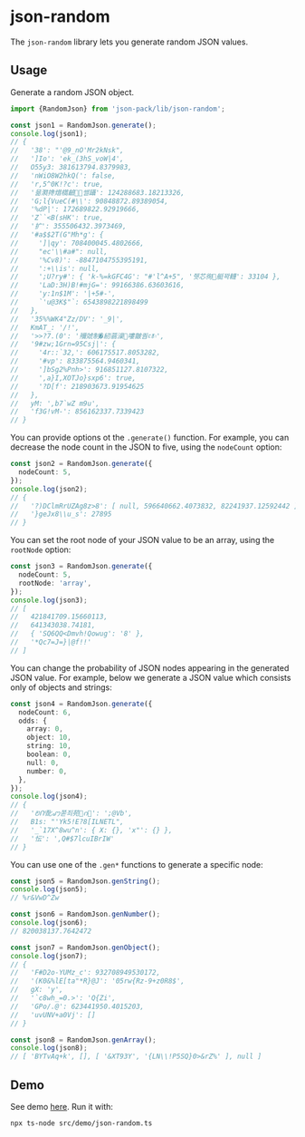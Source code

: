 # json-random

The `json-random` library lets you generate random JSON values.


## Usage

Generate a random JSON object.

```ts
import {RandomJson} from 'json-pack/lib/json-random';

const json1 = RandomJson.generate();
console.log(json1);
// {
//   '38': "'@9_nO'Mr2kNsk",
//   ']Io': 'ek_(3hS_voW|4',
//   O55y3: 381613794.8379983,
//   'nWiO8W2hkQ(': false,
//   'r,5^0K!?c': true,
//   '믊㶋搀焟㰏䶨⃷쎨躡': 124288683.18213326,
//   'G;l{VueC(#\\': 90848872.89389054,
//   '%dP|': 172689822.92919666,
//   'Z``<B(sHK': true,
//   '扩': 355506432.3973469,
//   '#a$$2T(G"Mh*g': {
//     ']|qy': 708400045.4802666,
//     "ec'\\#a#": null,
//     '%Cv8)': -8847104755395191,
//     ':+\\is': null,
//     ';U?ry#': { 'k-%=kGFC4G': "#'l^A+5", '쥇芯徇艇꽉䡸': 33104 },
//     'LaD:3H)B!#mjG=': 99166386.63603616,
//     'y:1n$1M': '|+5#-',
//     `'u@3K$"`: 6543898221898499
//   },
//   '35%%WK4"Zz/DV': '_9|',
//   KmAT_: '/!',
//   '>>?7.(0': '鿞虠制�紉蓊澡඾嘍皽퀌࠻ꏙ۽',
//   '9#zw;1Grn=95Csj|': {
//     '4r::`32,': 606175517.8053282,
//     '#vp': 833875564.9460341,
//     ']bSg2%Pnh>': 916851127.8107322,
//     ',a}I,XOTJo}sxp6': true,
//     '?D[f': 218903673.91954625
//   },
//   yM: ',b7`wZ m9u',
//   'f3G!vM-': 856162337.7339423
// }
```

You can provide options ot the `.generate()` function. For example,
you can decrease the node count in the JSON to five, using the `nodeCount`
option:

```ts
const json2 = RandomJson.generate({
  nodeCount: 5,
});
console.log(json2);
// {
//   '?)DClmRrUZAg8z>8': [ null, 596640662.4073832, 82241937.12592442 ],
//   '}geJx8\\u_s': 27895
// }
```

You can set the root node of your JSON value to be an array, using
the `rootNode` option:

```ts
const json3 = RandomJson.generate({
  nodeCount: 5,
  rootNode: 'array',
});
console.log(json3);
// [
//   421841709.15660113,
//   641343038.74181,
//   { 'SQ6QQ<Dmvh!Qowug': '8' },
//   '*Qc7=J=}|@f!!'
// ]
```

You can change the probability of JSON nodes appearing in the generated
JSON value. For example, below we generate a JSON value which consists
only of objects and strings:

```ts
const json4 = RandomJson.generate({
  nodeCount: 6,
  odds: {
    array: 0,
    object: 10,
    string: 10,
    boolean: 0,
    null: 0,
    number: 0,
  },
});
console.log(json4);
// {
//   'ꢗᑨ䣥ꩇ쫃죄苑𥳐ဂ⑏': ';@Vb',
//   B1s: "'Yk5!E?8[ILNETL",
//   '_`17X^8wu^n': { X: {}, 'x"': {} },
//   '忶': ',Q#$7lcuIBrIW'
// }
```

You can use one of the `.gen*` functions to generate a specific node:

```ts
const json5 = RandomJson.genString();
console.log(json5);
// %r&VwD^Zw

const json6 = RandomJson.genNumber();
console.log(json6);
// 820038137.7642472

const json7 = RandomJson.genObject();
console.log(json7);
// {
//   'F#D2o-YUMz_c': 932708949530172,
//   '(K0&%lE[ta"*R}@J': '05rw{Rz-9+z0R8$',
//   gX: 'y',
//   '`c8wh_=0.>': 'Q{Zi',
//   'GPo/.@': 623441950.4015203,
//   'uvUNV+a0Vj': []
// }

const json8 = RandomJson.genArray();
console.log(json8);
// [ 'BYTvAq+k', [], [ '&XT93Y', '{LN\\!P5SQ}0>&rZ%' ], null ]
```


## Demo

See demo [here](../demo/json-random.ts). Run it with:

```
npx ts-node src/demo/json-random.ts
```
